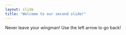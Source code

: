 ```yaml
---
layout: slide
title: "Welcome to our second slide!"
---
```

Never leave your wingman!
Use the left arrow to go back!
